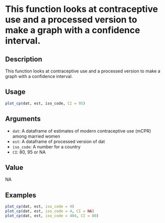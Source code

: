 # This function looks at contraceptive use and a processed version to make a graph with a confidence interval.

## Description

This function looks at contraceptive use and a processed version to make a graph with a confidence interval.

## Usage

```r
plot_cp(dat, est, iso_code, CI = 95)
```

## Arguments

* `dat`: A dataframe of estimates of modern contraceptive use (mCPR) among married women
* `est`: A dataframe of processed version of dat
* `iso_code`: A number for a country
* `CI`: 80, 95 or NA

## Value

NA

## Examples

```r
plot_cp(dat, est, iso_code = 4)
plot_cp(dat, est, iso_code = 4, CI = NA)
plot_cp(dat, est, iso_code = 404, CI = 80)
```

